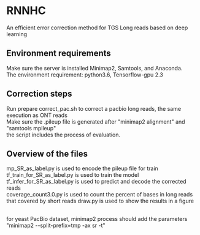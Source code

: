 # RNNHC
An efficient error correction method for TGS Long reads based on deep learning
## Environment requirements
Make sure the server is installed Minimap2, Samtools, and Anaconda.  
The environment requirement: python3.6, Tensorflow-gpu 2.3  

## Correction steps
Run prepare correct_pac.sh to correct a pacbio long reads, the same execution as ONT reads  
Make sure the .pileup file is generated after "minimap2 alignment" and "samtools mpileup"  
the script includes the process of evaluation.  

## Overview of the files
mp_SR_as_label.py is used to encode the pileup file for train 
tf_train_for_SR_as_label.py is used to train the model  
tf_infer_for_SR_as_label.py is used to predict and decode the corrected reads  
coverage_count3.0.py is used to count the percent of bases in long reads that covered by short reads
draw.py is used to show the results in a figure
## 
for yeast PacBio dataset, minimap2 process should add the parameters "minimap2 --split-prefix=tmp -ax sr -t"
